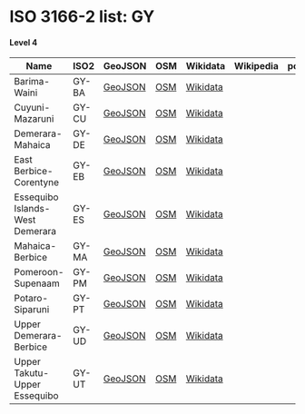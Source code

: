 # ISO 3166-2 list: GY


#### Level 4
Name | ISO2 | GeoJSON | OSM | Wikidata | Wikipedia | population 
--- | --- | --- | --- | --- | --- | --: 
Barima-Waini | GY-BA | [GeoJSON](../../export/geojson/q8/iso2/GY/GY-BA.geojson) | [OSM](https://www.openstreetmap.org/relation/7105826) | [Wikidata](https://www.wikidata.org/wiki/Q537740) |  | 
Cuyuni-Mazaruni | GY-CU | [GeoJSON](../../export/geojson/q8/iso2/GY/GY-CU.geojson) | [OSM](https://www.openstreetmap.org/relation/7108866) | [Wikidata](https://www.wikidata.org/wiki/Q1146777) |  | 
Demerara-Mahaica | GY-DE | [GeoJSON](../../export/geojson/q8/iso2/GY/GY-DE.geojson) | [OSM](https://www.openstreetmap.org/relation/7105917) | [Wikidata](https://www.wikidata.org/wiki/Q1185362) |  | 
East Berbice-Corentyne | GY-EB | [GeoJSON](../../export/geojson/q8/iso2/GY/GY-EB.geojson) | [OSM](https://www.openstreetmap.org/relation/7109048) | [Wikidata](https://www.wikidata.org/wiki/Q1277758) |  | 
Essequibo Islands-West Demerara | GY-ES | [GeoJSON](../../export/geojson/q8/iso2/GY/GY-ES.geojson) | [OSM](https://www.openstreetmap.org/relation/7105894) | [Wikidata](https://www.wikidata.org/wiki/Q1368802) |  | 
Mahaica-Berbice | GY-MA | [GeoJSON](../../export/geojson/q8/iso2/GY/GY-MA.geojson) | [OSM](https://www.openstreetmap.org/relation/7108958) | [Wikidata](https://www.wikidata.org/wiki/Q1466671) |  | 
Pomeroon-Supenaam | GY-PM | [GeoJSON](../../export/geojson/q8/iso2/GY/GY-PM.geojson) | [OSM](https://www.openstreetmap.org/relation/7105874) | [Wikidata](https://www.wikidata.org/wiki/Q680382) |  | 
Potaro-Siparuni | GY-PT | [GeoJSON](../../export/geojson/q8/iso2/GY/GY-PT.geojson) | [OSM](https://www.openstreetmap.org/relation/7108941) | [Wikidata](https://www.wikidata.org/wiki/Q1454035) |  | 10,190
Upper Demerara-Berbice | GY-UD | [GeoJSON](../../export/geojson/q8/iso2/GY/GY-UD.geojson) | [OSM](https://www.openstreetmap.org/relation/7109155) | [Wikidata](https://www.wikidata.org/wiki/Q1309042) |  | 
Upper Takutu-Upper Essequibo | GY-UT | [GeoJSON](../../export/geojson/q8/iso2/GY/GY-UT.geojson) | [OSM](https://www.openstreetmap.org/relation/7108944) | [Wikidata](https://www.wikidata.org/wiki/Q1516381) |  | 
